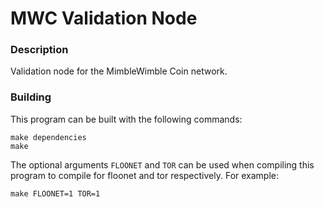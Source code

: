 # MWC Validation Node

### Description
Validation node for the MimbleWimble Coin network.

### Building
This program can be built with the following commands:
```
make dependencies
make
```

The optional arguments `FLOONET` and `TOR` can be used when compiling this program to compile for floonet and tor respectively. For example:
```
make FLOONET=1 TOR=1
```
